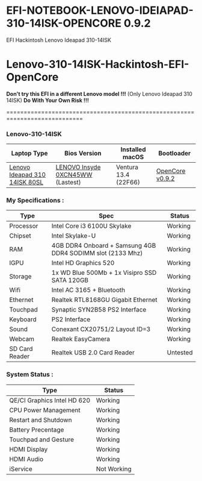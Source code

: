 # EFI-NOTEBOOK-LENOVO-IDEIAPAD-310-14ISK-OPENCORE 0.9.2
EFI Hackintosh Lenovo Ideapad 310-14ISK
# Lenovo-310-14ISK-Hackintosh-EFI-OpenCore

**Don't try this EFI in a different Lenovo model !!!** (Only Lenovo Ideapad 310 14ISK) **Do With Your Own Risk !!!**

============================================================================

### Lenovo-310-14ISK 

| Laptop Type | Bios Version | Installed macOS | Bootloader |
| ----------- | ----------- | ----------- | ----------- | 
| [Lenovo Ideapad 310 14ISK 80SL](https://pcsupport.lenovo.com/id/id/products/laptops-and-netbooks/300-series/310-14isk/80sl/?linkTrack=Homepage%3ABody_Search%20Products&searchType=4&keyWordSearch=310-14ISK%20Laptop%20%28ideapad%29%20-%20Type%2080SL) | [LENOVO Insyde 0XCN45WW](https://pcsupport.lenovo.com/id/id/products/laptops-and-netbooks/300-series/310-14isk/80sl/downloads/driver-list/component?name=BIOS) (Lastest)| Ventura 13.4 (22F66) | [OpenCore v0.9.2](https://github.com/acidanthera/OpenCorePkg/releases) |

### My Specifications :

| Type | Spec | Status |
| ----------- | ----------- | ----------- |
| Processor | Intel Core i3 6100U Skylake | Working |
| Chipset | Intel Skylake-U | Working |
| RAM | 4GB DDR4 Onboard + Samsung 4GB DDR4 SODIMM slot (2133 Mhz) | Working |
| IGPU | Intel HD Graphics 520 | Working |
| Storage | 1x WD Blue 500Mb + 1x Visipro SSD SATA 120GB | Working |
| Wifi | Intel AC 3165 + Bluetooth | Working |
| Ethernet | Realtek RTL8168GU Gigabit Ethernet | Working |
| Touchpad | Synaptic SYN2B58 PS2 Interface | Working |
| Keyboard | PS2 Interface | Working |
| Sound | Conexant CX20751/2 Layout ID=3 | Working |
| Webcam | Realtek EasyCamera | Working |
| SD Card Reader | Realtek USB 2.0 Card Reader | Untested |

### System Status :

| Type | Status |
| ----------- | ----------- |
| QE/CI Graphics Intel HD 620 | Working | - FakeId for macOS - Ventura
| CPU Power Management | Working |
| Restart and Shutdown | Working |
| Battery Precentage | Working |
| Touchpad and Gesture | Working |
| HDMI Display | Working |
| HDMI Audio | Working |
| iService | Not Working |
